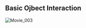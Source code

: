 ## Basic Ojbect Interaction

![Movie_003](https://github.com/user-attachments/assets/b333091b-86b2-463f-98ba-8ca51c07cf95)
